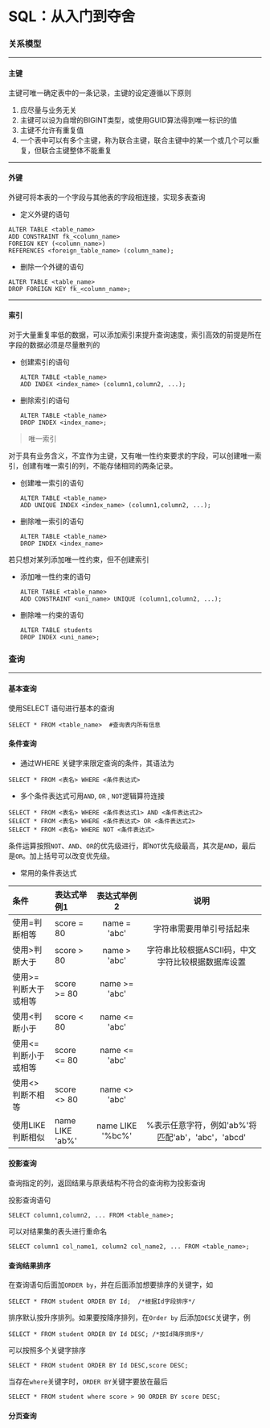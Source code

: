 # SQL：从入门到夺舍

### 关系模型

---

#### 主键

主键可唯一确定表中的一条记录，主键的设定遵循以下原则

1. 应尽量与业务无关
2. 主键可以设为自增的BIGINT类型，或使用GUID算法得到唯一标识的值
3. 主键不允许有重复值
4. 一个表中可以有多个主键，称为联合主键，联合主键中的某一个或几个可以重复，但联合主键整体不能重复

---

#### 外键

外键可将本表的一个字段与其他表的字段相连接，实现多表查询

- 定义外键的语句

```mysql
ALTER TABLE <table_name>
ADD CONSTRAINT fk_<column_name> 
FOREIGN KEY (<column_name>)
REFERENCES <foreign_table_name> (column_name);
```

- 删除一个外键的语句

```mysql
ALTER TABLE <table_name>
DROP FOREIGN KEY fk_<column_name>;
```

---

#### 索引

对于大量重复率低的数据，可以添加索引来提升查询速度，索引高效的前提是所在字段的数据必须是尽量散列的

- 创建索引的语句

  ```mysql
  ALTER TABLE <table_name>
  ADD INDEX <index_name> (column1,column2, ...);
  ```

- 删除索引的语句

  ```mysql
  ALTER TABLE <table_name>
  DROP INDEX <index_name>;
  ```

> 唯一索引

对于具有业务含义，不宜作为主键，又有唯一性约束要求的字段，可以创建唯一索引，创建有唯一索引的列，不能存储相同的两条记录。

- 创建唯一索引的语句

  ```mysql
  ALTER TABLE <table_name>
  ADD UNIQUE INDEX <index_name> (column1,column2, ...);
  ```

- 删除唯一索引的语句

  ```mysql
  ALTER TABLE <table_name>
  DROP INDEX <index_name>
  ```

若只想对某列添加唯一性约束，但不创建索引

- 添加唯一性约束的语句

  ```mysql
  ALTER TABLE <table_name>
  ADD CONSTRAINT <uni_name> UNIQUE (column1,column2, ...);
  ```

- 删除唯一约束的语句

  ```mysql
  ALTER TABLE students
  DROP INDEX <uni_name>;
  ```

### 查询

---

#### 基本查询

使用SELECT 语句进行基本的查询

```mysql
SELECT * FROM <table_name>  #查询表内所有信息
```

#### 条件查询

- 通过WHERE 关键字来限定查询的条件，其语法为

```mysql
SELECT * FROM <表名> WHERE <条件表达式>
```

- 多个条件表达式可用`AND`, `OR` , `NOT`逻辑算符连接

```mysql
SELECT * FROM <表名> WHERE <条件表达式1> AND <条件表达式2>
SELECT * FROM <表名> WHERE <条件表达式> OR <条件表达式2>
SELECT * FROM <表名> WHERE NOT <条件表达式>
```

条件运算按照`NOT`、`AND`、`OR`的优先级进行，即`NOT`优先级最高，其次是`AND`，最后是`OR`。加上括号可以改变优先级。

- 常用的条件表达式

| 条件                 | 表达式举例1     |   表达式举例2    |                       说明                        |
| :------------------- | :-------------- | :--------------: | :-----------------------------------------------: |
| 使用=判断相等        | score = 80      |   name = 'abc'   |             字符串需要用单引号括起来              |
| 使用>判断大于        | score > 80      |   name > 'abc'   | 字符串比较根据ASCII码，中文字符比较根据数据库设置 |
| 使用>=判断大于或相等 | score >= 80     |  name >= 'abc'   |                                                   |
| 使用<判断小于        | score < 80      |  name <= 'abc'   |                                                   |
| 使用<=判断小于或相等 | score <= 80     |  name <= 'abc'   |                                                   |
| 使用<>判断不相等     | score <> 80     |  name <> 'abc'   |                                                   |
| 使用LIKE判断相似     | name LIKE 'ab%' | name LIKE '%bc%' | %表示任意字符，例如'ab%'将匹配'ab'，'abc'，'abcd' |

#### 投影查询

查询指定的列，返回结果与原表结构不符合的查询称为投影查询

投影查询语句

```mysql
SELECT column1,column2, ... FROM <table_name>;
```

可以对结果集的表头进行重命名

```mysql
SELECT column1 col_name1, column2 col_name2, ... FROM <table_name>;
```

#### 查询结果排序

在查询语句后面加`ORDER by`，并在后面添加想要排序的关键字，如

```mysql
SELECT * FROM student ORDER BY Id;  /*根据Id字段排序*/
```

排序默认按升序排列。如果要按降序排列，在`Order by` 后添加`DESC`关键字，例

```mysql
SELECT * FROM student ORDER BY Id DESC; /*按Id降序排序*/
```

可以按照多个关键字排序

```mysql
SELECT * FROM student ORDER BY Id DESC,score DESC;
```

当存在`where`关键字时，`ORDER BY`关键字要放在最后

```mysql
SELECT * FROM student where score > 90 ORDER BY score DESC;
```

#### 分页查询





